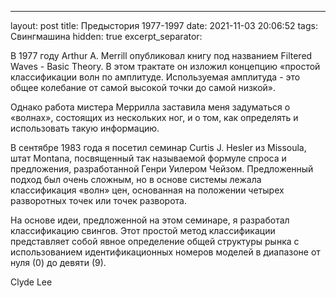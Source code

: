 ---
layout: post
title: Предыстория 1977-1997
date: 2021-11-03 20:06:52
tags: Свингмашина
hidden: true
excerpt_separator: <!--more-->


В 1977 году Arthur A. Merrill  опубликовал книгу под названием Filtered Waves - Basic Theory.
В этом трактате он изложил концепцию «простой классификации волн по амплитуде. 
Используемая амплитуда - это общее колебание от самой высокой точки до самой низкой».

Однако работа мистера Меррилла заставила меня задуматься о «волнах», состоящих из нескольких ног,
и о том, как определять и использовать такую информацию.

В сентябре 1983 года я посетил семинар Curtis J. Hesler из Missoula, штат Montana,
посвященный так называемой формуле спроса и предложения, разработанной Генри Уилером Чейзом.
Предложенный подход был очень сложным, но в основе системы лежала классификация «волн» цен, 
основанная на положении четырех разворотных точек или точек разворота.

На основе идеи, предложенной на этом семинаре, я разработал классификацию свингов.
Этот простой метод классификации представляет собой явное определение общей структуры рынка
с использованием идентификационных номеров моделей в диапазоне от нуля (0) до девяти (9).

Clyde Lee

<!--more-->


